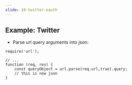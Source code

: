 ```yaml
---
slide: 10-twitter-oauth
---
```


## Example: Twitter

- Parse url query arguments into json:

```
require('url');

// ...
function (req, res) {
    const queryObject = url.parse(req.url,true).query;
    // this is now json
}
```